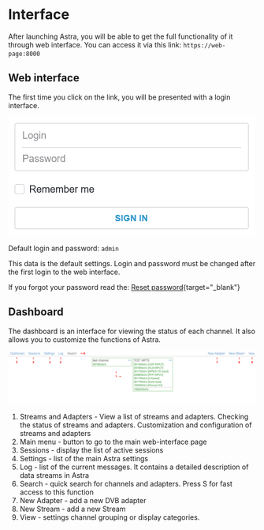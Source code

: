 # Interface

After launching Astra, you will be able to get the full functionality of it through web interface.
You can access it via this link:  `https://web-page:8000`

## Web interface

The first time you click on the link, you will be presented with a login interface.

![Login](/en/astra/quick-start/materials/login.png)

Default login and password: `admin`

This data is the default settings. Login and password must be changed after the first login to the web interface.

If you forgot your password read the: [Reset password](/en/astra/quick-start/reset-password/){target="_blank"}

## Dashboard

The dashboard is an interface for viewing the status of each channel. It also allows you to customize the functions of Astra.

![Dashboard](/en/astra/quick-start/materials/dashboard-int.png)

1. Streams and Adapters - View a list of streams and adapters. Checking the status of streams and adapters. Customization and configuration of streams and adapters
2. Main menu - button to go to the main web-interface page
3. Sessions - display the list of active sessions
4. Settings - list of the main Astra settings 
5. Log - list of the current messages. It contains a detailed description of data streams in Astra
6. Search - quick search for channels and adapters. Press S for fast access to this function
7. New Adapter - add a new DVB adapter
8. New Stream - add a new Stream
9. View - settings channel grouping or display categories.
